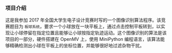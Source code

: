 ### 项目介绍
这是我参加 2017 年全国大学生电子设计竞赛时写的一个图像识别算法程序。该竞赛题目为 `板球系统`，要求一个小球放在一块平板上，通过点击控制平板转到，以实现让小球停留在指定位置且能够让小球按指定轨迹运动。这个图像识别的算法是该项目的一部分，硬件搭建在 OpenMV 上，使用 MiniPython 编程语言，该算法能够精确检测出小球在平板上的坐标位置，并能够很好地过滤杂物干扰。
